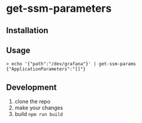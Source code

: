 # get-ssm-parameters

## Installation

## Usage
```
> echo '{"path":"/dev/grafana"}' | get-ssm-params
{"ApplicationParameters":"[]"}

```

## Development
1. clone the repo
1. make your changes
1. build `npm run build`
